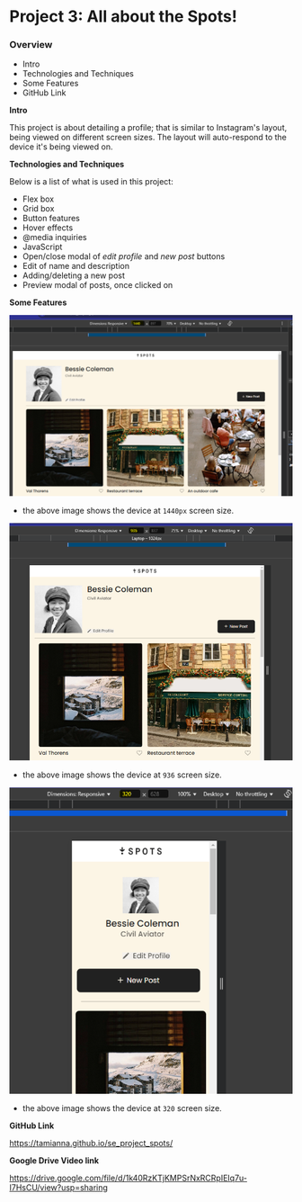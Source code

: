 # Project 3: All about the Spots!

### Overview

- Intro
- Technologies and Techniques
- Some Features
- GitHub Link

**Intro**

This project is about
detailing a profile; that is similar to Instagram's layout, being viewed on different screen sizes. The layout will auto-respond to the device it's being viewed on.

**Technologies and Techniques**

Below is a list of what is used in this project:

- Flex box
- Grid box
- Button features
- Hover effects
- @media inquiries
- JavaScript
- Open/close modal of _edit profile_ and _new post_ buttons
- Edit of name and description
- Adding/deleting a new post
- Preview modal of posts, once clicked on

**Some Features**

![1440](./images/image.png)

- the above image shows the device at `1440px` screen size.

![936](./images/image-1.png)

- the above image shows the device at `936` screen size.

![320](./images/image-3.png)

- the above image shows the device at `320` screen size.

**GitHub Link**

https://tamianna.github.io/se_project_spots/

**Google Drive Video link**

https://drive.google.com/file/d/1k40RzKTjKMPSrNxRCRpIEIq7u-I7HsCU/view?usp=sharing
